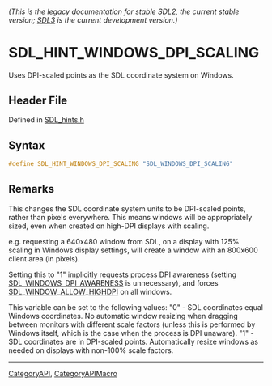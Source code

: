 ###### (This is the legacy documentation for stable SDL2, the current stable version; [SDL3](https://wiki.libsdl.org/SDL3/) is the current development version.)
# SDL_HINT_WINDOWS_DPI_SCALING

Uses DPI-scaled points as the SDL coordinate system on Windows.

## Header File

Defined in [SDL_hints.h](https://github.com/libsdl-org/SDL/blob/SDL2/include/SDL_hints.h)

## Syntax

```c
#define SDL_HINT_WINDOWS_DPI_SCALING "SDL_WINDOWS_DPI_SCALING"
```

## Remarks

This changes the SDL coordinate system units to be DPI-scaled points,
rather than pixels everywhere. This means windows will be appropriately
sized, even when created on high-DPI displays with scaling.

e.g. requesting a 640x480 window from SDL, on a display with 125% scaling
in Windows display settings, will create a window with an 800x600 client
area (in pixels).

Setting this to "1" implicitly requests process DPI awareness (setting
[SDL_WINDOWS_DPI_AWARENESS](SDL_WINDOWS_DPI_AWARENESS) is unnecessary), and
forces [SDL_WINDOW_ALLOW_HIGHDPI](SDL_WINDOW_ALLOW_HIGHDPI) on all windows.

This variable can be set to the following values: "0" - SDL coordinates
equal Windows coordinates. No automatic window resizing when dragging
between monitors with different scale factors (unless this is performed by
Windows itself, which is the case when the process is DPI unaware). "1" -
SDL coordinates are in DPI-scaled points. Automatically resize windows as
needed on displays with non-100% scale factors.

----
[CategoryAPI](CategoryAPI), [CategoryAPIMacro](CategoryAPIMacro)

